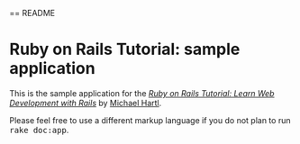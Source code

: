 == README

# Ruby on Rails Tutorial: sample application

This is the sample application for the
[*Ruby on Rails Tutorial:
Learn Web Development with Rails*](http://www.railstutorial.org/)
by [Michael Hartl](http://www.michaelhartl.com/).


Please feel free to use a different markup language if you do not plan to run
<tt>rake doc:app</tt>.
